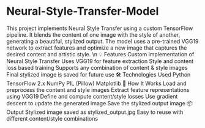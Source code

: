 # Neural-Style-Transfer-Model
This project implements Neural Style Transfer using a custom TensorFlow pipeline.
It blends the content of one image with the style of another, generating a beautiful, stylized output. The model uses a pre-trained VGG19 network to extract features and optimize a new image that captures the desired content and artistic style.
\n
💡 Features
Custom implementation of Neural Style Transfer
Uses VGG19 for feature extraction
Style and content loss based training
Supports any combination of content & style images
Final stylized image is saved for future use
🛠️ Technologies Used
Python
TensorFlow 2.x
NumPy
PIL (Pillow)
Matplotlib
🧠 How It Works
Load and preprocess the content and style images
Extract feature representations using VGG19
Define and compute content/style losses
Use gradient descent to update the generated image
Save the stylized output image
📦 Output
Stylized image saved as stylized_output.jpg
Easy to reuse with different content/style combinations

